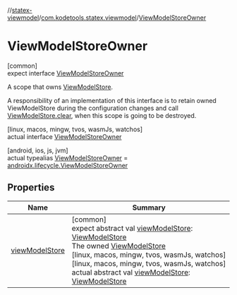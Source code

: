 //[statex-viewmodel](../../../index.md)/[com.kodetools.statex.viewmodel](../index.md)/[ViewModelStoreOwner](index.md)

# ViewModelStoreOwner

[common]\
expect interface [ViewModelStoreOwner](index.md)

A scope that owns [ViewModelStore](../-view-model-store/index.md).

A responsibility of an implementation of this interface is to retain owned ViewModelStore during the configuration changes and call [ViewModelStore.clear](../-view-model-store/clear.md), when this scope is going to be destroyed.

[linux, macos, mingw, tvos, wasmJs, watchos]\
actual interface [ViewModelStoreOwner](index.md)

[android, ios, js, jvm]\
actual typealias [ViewModelStoreOwner](index.md) = [androidx.lifecycle.ViewModelStoreOwner](https://developer.android.com/reference/kotlin/androidx/lifecycle/ViewModelStoreOwner.html)

## Properties

| Name | Summary |
|---|---|
| [viewModelStore](view-model-store.md) | [common]<br>expect abstract val [viewModelStore](view-model-store.md): [ViewModelStore](../-view-model-store/index.md)<br>The owned [ViewModelStore](../-view-model-store/index.md)<br>[linux, macos, mingw, tvos, wasmJs, watchos]<br>[linux, macos, mingw, tvos, wasmJs, watchos]<br>actual abstract val [viewModelStore](view-model-store.md): [ViewModelStore](../-view-model-store/index.md) |
